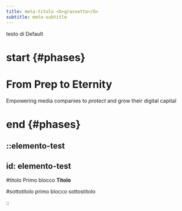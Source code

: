 ```yaml
---
title: meta-titolo <b>grassetto</b>
subtitle: meta-subtitle
---
```

testo di Default

# start {#phases}
 
# From Prep to **Eternity**

Empowering media companies to *protect* and grow their digital capital

# end {#phases}

::elemento-test
---
id: elemento-test
---

#titolo
Primo blocco **Titolo**

#sottotitolo
primo blocco sottostitolo

::
